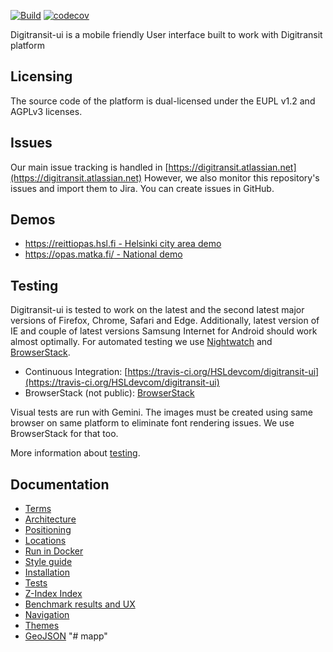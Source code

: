 [![Build](https://github.com/hsldevcom/digitransit-ui/workflows/Process%20master%20push%20or%20pr/badge.svg?branch=master)](https://github.com/HSLdevcom/digitransit-ui/actions)
[![codecov](https://codecov.io/gh/HSLdevcom/digitransit-ui/branch/master/graph/badge.svg)](https://codecov.io/gh/HSLdevcom/digitransit-ui)


Digitransit-ui is a mobile friendly User interface built to work with Digitransit platform

## Licensing
The source code of the platform is dual-licensed under the EUPL v1.2 and AGPLv3 licenses.

## Issues
Our main issue tracking is handled in [https://digitransit.atlassian.net](https://digitransit.atlassian.net)
However, we also monitor this repository's issues and import them to Jira. You can create issues in GitHub.

## Demos
* [https://reittiopas.hsl.fi - Helsinki city area demo](https://reittiopas.hsl.fi/)
* [https://opas.matka.fi/ - National demo](https://opas.matka.fi/)

## Testing

Digitransit-ui is tested to work on the latest and the second latest major versions of Firefox, Chrome, Safari and Edge. Additionally, latest version of IE and couple of latest versions Samsung Internet for Android should work almost optimally. For automated testing we use [Nightwatch](http://nightwatchjs.org/) and [BrowserStack](http://browserstack.com/).
- Continuous Integration: [https://travis-ci.org/HSLdevcom/digitransit-ui](https://travis-ci.org/HSLdevcom/digitransit-ui)
- BrowserStack (not public): [BrowserStack](http://www.browserstack.com/)

Visual tests are run with Gemini. The images must be created using same browser on same platform to eliminate font rendering issues. We use BrowserStack for that too.

More information about [testing](docs/Tests.md).

## Documentation
* [Terms](docs/Terms.md)
* [Architecture](docs/Architecture.md)
* [Positioning](docs/Position.md)
* [Locations](docs/Location.md)
* [Run in Docker](docs/Docker.md)
* [Style guide](http://beta.digitransit.fi/styleguide)
* [Installation](docs/Installation.md)
* [Tests](docs/Tests.md)
* [Z-Index Index](docs/ZIndex.md)
* [Benchmark results and UX](docs/JSBenchmark.md)
* [Navigation](docs/Navigation.md)
* [Themes](docs/Themes.md)
* [GeoJSON](docs/GeoJson.md)
"# mapp" 
